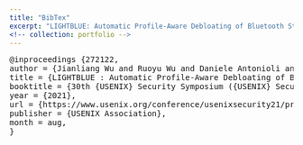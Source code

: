 ```yaml
---
title: "BibTex"
excerpt: "LIGHTBLUE: Automatic Profile-Aware Debloating of Bluetooth Stacks"
<!-- collection: portfolio -->
---
```


<pre>
@inproceedings {272122,
author = {Jianliang Wu and Ruoyu Wu and Daniele Antonioli and Mathias Payer and Nils Ole Tippenhauer and Dongyan Xu and Dave (Jing) Tian and Antonio Bianchi},
title = {LIGHTBLUE : Automatic Profile-Aware Debloating of Bluetooth Stacks},
booktitle = {30th {USENIX} Security Symposium ({USENIX} Security 21)},
year = {2021},
url = {https://www.usenix.org/conference/usenixsecurity21/presentation/wu-jianliang},
publisher = {USENIX Association},
month = aug,
}
</pre>